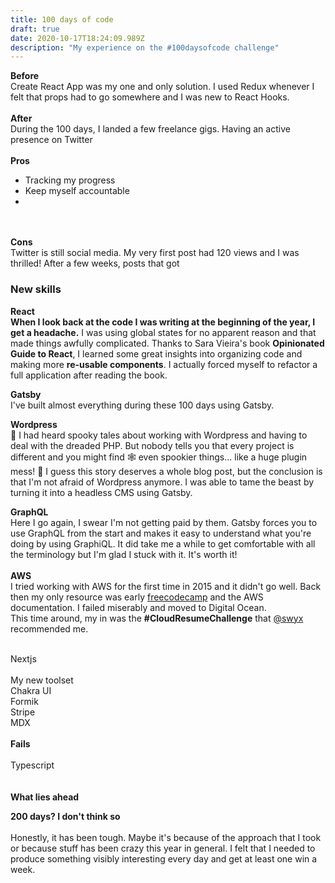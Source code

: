 ```yaml
---
title: 100 days of code
draft: true
date: 2020-10-17T18:24:09.989Z
description: "My experience on the #100daysofcode challenge"
---
```

**Before**\
Create React App was my one and only solution. I used Redux whenever I felt that props had to go somewhere and I was new to React Hooks.\
\
**After**\
During the 100 days, I landed a few freelance gigs. Having an active presence on Twitter \
\
**Pros**

* Tracking my progress
* Keep myself accountable
*

\
\
**Cons**\
Twitter is still social media. My very first post had 120 views and I was thrilled! After a few weeks, posts that got 

### **New skills**

**React**\
**When I look back at the code I was writing at the beginning of the year, I get a headache.** I was using global states for no apparent reason and that made things awfully complicated. Thanks to Sara Vieira's book **Opinionated Guide to React**, I learned some great insights into organizing code and making more **re-usable components**. I actually forced myself to refactor a full application after reading the book.

**Gatsby**\
I've built almost everything during these 100 days using Gatsby. 

**Wordpress**\
🎃  I had heard spooky tales about working with Wordpress and having to deal with the dreaded PHP. But nobody tells you that every project is different and you might find 🕸  even spookier things... like a huge plugin mess! 👻  I guess this story deserves a whole blog post, but the conclusion is that I'm not afraid of Wordpress anymore. I was able to tame the beast by turning it into a headless CMS using Gatsby.

**GraphQL**\
Here I go again, I swear I'm not getting paid by them. Gatsby forces you to use GraphQL from the start and makes it easy to understand what you're doing by using GraphiQL. It did take me a while to get comfortable with all the terminology but I'm glad I stuck with it. It's worth it!\
\
**AWS**\
I tried working with AWS for the first time in 2015 and it didn't go well. Back then my only resource was early [freecodecamp](https://www.freecodecamp.org/) and the AWS documentation. I failed miserably and moved to Digital Ocean. \
This time around, my in was the **\#CloudResumeChallenge** that [@swyx](https://twitter.com/swyx) recommended me.





\
Nextjs\
\
My new toolset\
Chakra UI\
Formik\
Stripe\
MDX\
\
**Fails**\
\
Typescript\
\
\
**What lies ahead**

**200 days? I don't think so**\
\
Honestly, it has been tough. Maybe it's because of the approach that I took or because stuff has been crazy this year in general. I felt that I needed to produce something visibly interesting every day and get at least one win a week.